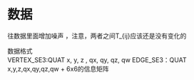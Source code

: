 # 数据
往数据里面增加噪声  ，注意，两者之间T_{ij}应该还是没有变化的


数据格式     
VERTEX_SE3:QUAT  x, y, z ,  qx, qy,  qz,   qw
EDGE_SE3：QUAT  x,y,z,qx,qy,qz,qw  + 6x6的信息矩阵